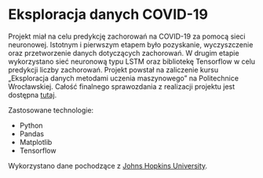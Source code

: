 # Eksploracja danych COVID-19

Projekt miał na celu predykcję zachorowań na COVID-19 za pomocą sieci neuronowej. Istotnym i pierwszym etapem było pozyskanie, wyczyszczenie oraz przetworzenie danych dotyczących zachorowań. W drugim etapie wykorzystano sieć neuronową typu LSTM oraz bibliotekę Tensorflow w celu predykcji liczby zachorowań. Projekt powstał na zaliczenie kursu „Eksploracja danych metodami
uczenia maszynowego” na Politechnice Wrocławskiej. Całość finalnego sprawozdania z realizacji projektu jest dostępna [tutaj](Sprawozdanie_Jaszczuk.pdf).

Zastosowane technologie:
 - Python
 - Pandas
 - Matplotlib
 - Tensorflow

Wykorzystano dane pochodzące z [Johns Hopkins University](https://github.com/CSSEGISandData/COVID-19).
